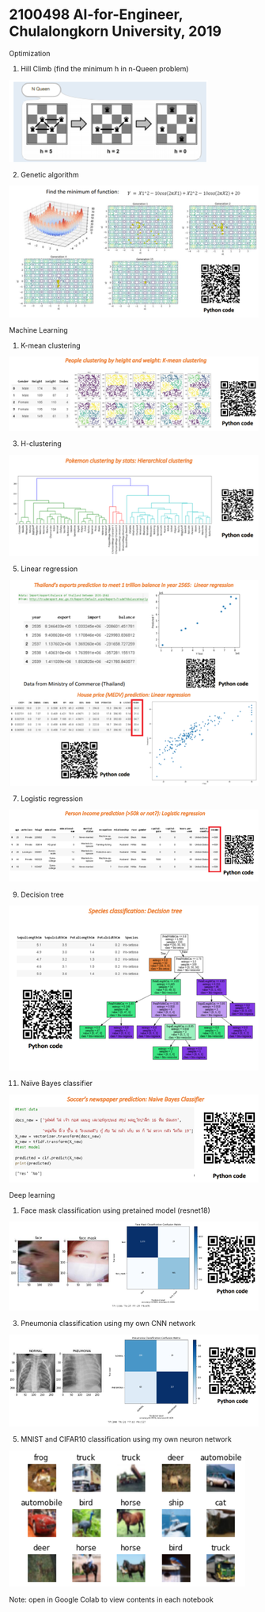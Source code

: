 # 2100498 AI-for-Engineer, Chulalongkorn University, 2019

Optimization
1. Hill Climb (find the minimum h in n-Queen problem)

![](Images/HillClimb.png)

2. Genetic algorithm

![](Images/GeneticAlgorithm.png)
  
Machine Learning
1. K-mean clustering

![](Images/KmeanPeople.png)

3. H-clustering

![](Images/Hclustering.png)

5. Linear regression

![](Images/LinearRegression.png)

7. Logistic regression

![](Images/LogisticRegression.png)

9. Decision tree

![](Images/DecisionTree.png)

11. Naïve Bayes classifier

![](Images/NaiveBayes.png)
  
Deep learning
1. Face mask classification using pretained model (resnet18)

![](Images/FaceMaskClassification.png)

3. Pneumonia classification using my own CNN network

![](Images/PneumoniaClassification.png)

5. MNIST and CIFAR10 classification using my own neuron network

![](Images/Cifar10.png)
  
Note: open in Google Colab to view contents in each notebook

